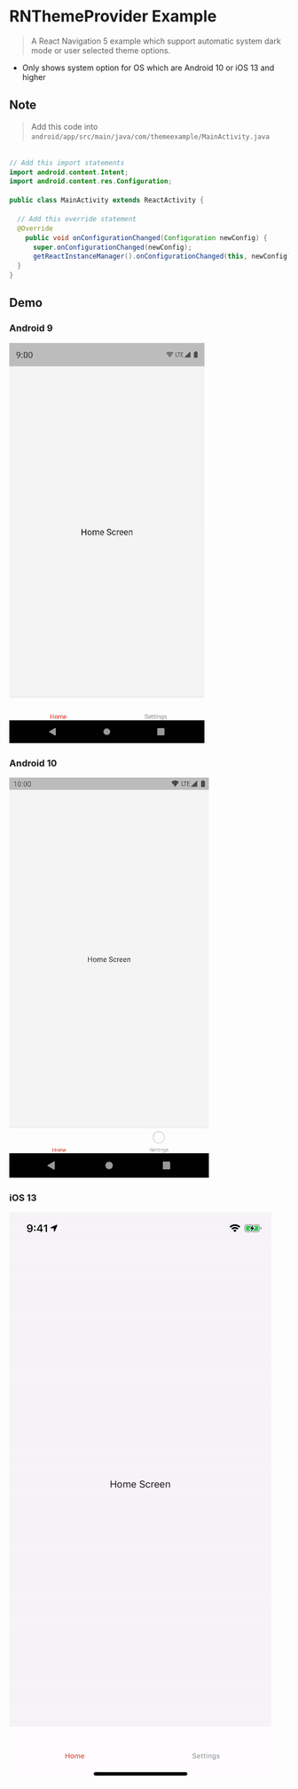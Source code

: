 # RNThemeProvider Example

> A React Navigation 5 example which support automatic system dark mode or user selected theme options.

- Only shows system option for OS which are Android 10 or iOS 13 and higher

## Note

> Add this code into `android/app/src/main/java/com/themeexample/MainActivity.java`

```java

// Add this import statements
import android.content.Intent;
import android.content.res.Configuration;

public class MainActivity extends ReactActivity {

  // Add this override statement
  @Override
    public void onConfigurationChanged(Configuration newConfig) {
      super.onConfigurationChanged(newConfig);
      getReactInstanceManager().onConfigurationChanged(this, newConfig);
  }
}
```

## Demo

### Android 9

![Android 9 Demo](./resources/RNThemeProvider-Android9.gif)

### Android 10

![Android 10 Demo](./resources/RNThemeProvider-Android10.gif)

### iOS 13

![iOS 13 Demo](./resources/RNThemeProvider-iOS13.gif)